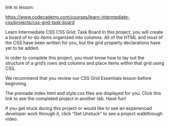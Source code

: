 link to lesson:

https://www.codecademy.com/courses/learn-intermediate-css/projects/css-grid-task-board


Learn Intermediate CSS
CSS Grid: Task Board
In this project, you will create a board of to-do items organized into columns. All of the HTML and most of the CSS have been written for you, but the grid property declarations have yet to be added.

In order to complete this project, you must know how to lay out the structure of a grid’s rows and columns and place items within that grid using CSS.

We recommend that you review our CSS Grid Essentials lesson before beginning.

The premade index.html and style.css files are displayed for you. Click this link to see the completed project in another tab. Have fun!

If you get stuck during this project or would like to see an experienced developer work through it, click “Get Unstuck“ to see a project walkthrough video.
